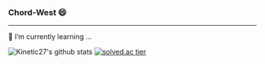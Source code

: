 ### Chord-West 😄  
---
 🌱 I’m currently learning ...

 
 ![Kinetic27's github stats](https://github-readme-stats.vercel.app/api?username=Chord-West&show_icons=true)
 [![solved.ac tier](http://mazassumnida.wtf/api/generate_badge?boj=gustj2005)](https://solved.ac/gustj2005)
<!--
**Chord-West/Chord-West** is a ✨ _special_ ✨ repository because its `README.md` (this file) appears on your GitHub profile.

Here are some ideas to get you started:

- 🔭 I’m currently working on ...

- 👯 I’m looking to collaborate on ...
- 🤔 I’m looking for help with ...
- 💬 Ask me about ...
- 📫 How to reach me: ...
- 😄 Pronouns: ...
- ⚡ Fun fact: ...
-->
